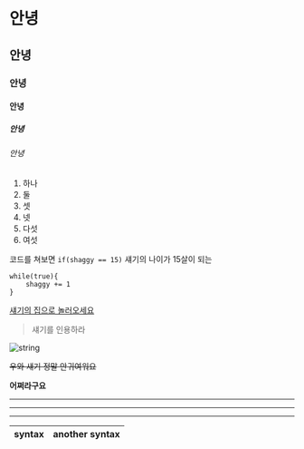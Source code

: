 
# 안녕
## 안녕
### 안녕
#### 안녕
##### 안녕
###### 안녕 

1. 하나
2. 둘
3. 셋
4. 넷
5. 다섯
6. 여섯


코드를 쳐보면 `if(shaggy == 15)` 섀기의 나이가 15살이 되는 
```
while(true){
    shaggy += 1 
}
```
[섀기의 집으로 놀러오세요](https://shaggy.com)

> 섀기를 인용하라

![string](img_url) 

~~우와 섀기 정말 안귀여워요~~

__어쩌라구요__

--- 
---
---

| syntax | another syntax |
| ------ | -------------- |

